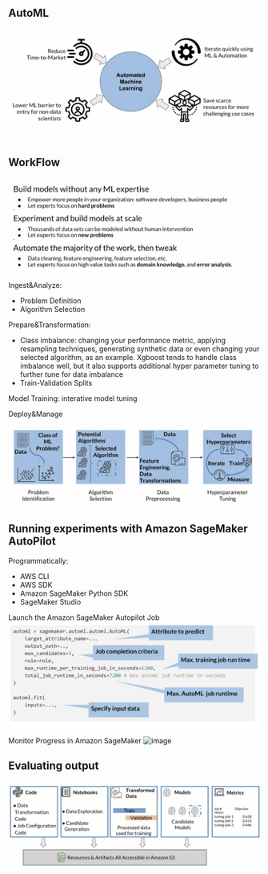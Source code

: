 ## AutoML
![image](pic/automl.png)

## WorkFlow
![image](pic/automl_workflow.png)
Ingest&Analyze:
- Problem Definition
- Algorithm Selection

Prepare&Transformation:
- Class imbalance: changing your performance metric, applying resampling techniques, generating synthetic data or even changing your selected algorithm, as an example. Xgboost tends to handle class imbalance well, but it also supports additional hyper parameter tuning to further tune for data imbalance
- Train-Validation Splits

Model Training: interative model tuning

Deploy&Manage


![image](pic/automl_scenario.png)

## Running experiments with Amazon SageMaker AutoPilot
Programmatically:
- AWS CLI
- AWS SDK
- Amazon SageMaker Python SDK
- SageMaker Studio

Launch the Amazon SageMaker Autopilot Job
![image](pic/autopilot_job.png)

Monitor Progress in Amazon SageMaker
![image](pic/monitor_progess.png)

## Evaluating output
![image](pic/autopilot_output.png)
